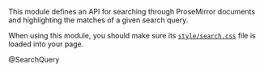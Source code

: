 This module defines an API for searching through ProseMirror documents
and highlighting the matches of a given search query.

When using this module, you should make sure its
[`style/search.css`](https://github.com/ProseMirror/prosemirror-search/blob/master/style/search.css)
file is loaded into your page.

@SearchQuery

